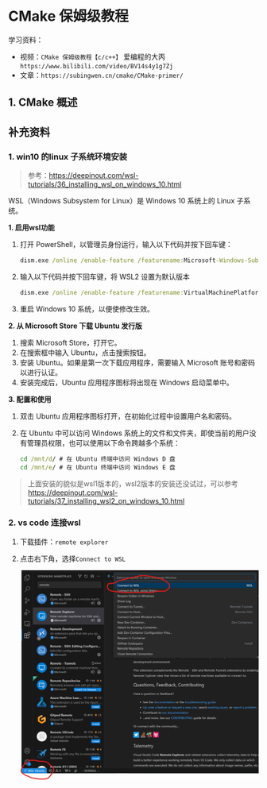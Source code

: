 # CMake 保姆级教程

学习资料：

* 视频：`CMake 保姆级教程【c/c++】` 爱编程的大丙  `https://www.bilibili.com/video/BV14s4y1g7Zj`
* 文章：`https://subingwen.cn/cmake/CMake-primer/`

## 1. CMake 概述





## 补充资料

### 1. win10 的linux 子系统环境安装

> 参考：https://deepinout.com/wsl-tutorials/36_installing_wsl_on_windows_10.html

WSL（Windows Subsystem for Linux）是 Windows 10 系统上的 Linux 子系统。

**1. 启用wsl功能**

1. 打开 PowerShell，以管理员身份运行，输入以下代码并按下回车键：

    ```cmd
    dism.exe /online /enable-feature /featurename:Microsoft-Windows-Subsystem-Linux /all /norestart
    ```

2. 输入以下代码并按下回车键，将 WSL2 设置为默认版本

   ```cmd
   dism.exe /online /enable-feature /featurename:VirtualMachinePlatform /all /norestart
   ```

3. 重启 Windows 10 系统，以便使修改生效。

**2. 从 Microsoft Store 下载 Ubuntu 发行版**

1. 搜索 Microsoft Store，打开它。
2. 在搜索框中输入 Ubuntu，点击搜索按钮。
3. 安装 Ubuntu。如果是第一次下载应用程序，需要输入 Microsoft 账号和密码以进行认证。
4. 安装完成后，Ubuntu 应用程序图标将出现在 Windows 启动菜单中。

**3. 配置和使用**

1. 双击 Ubuntu 应用程序图标打开，在初始化过程中设置用户名和密码。

2. 在 Ubuntu 中可以访问 Windows 系统上的文件和文件夹，即使当前的用户没有管理员权限，也可以使用以下命令跨越多个系统：

   ```cmd
   cd /mnt/d/ # 在 Ubuntu 终端中访问 Windows D 盘
   cd /mnt/e/ # 在 Ubuntu 终端中访问 Windows E 盘
   ```

> 上面安装的貌似是wsl1版本的，wsl2版本的安装还没试过，可以参考 https://deepinout.com/wsl-tutorials/37_installing_wsl2_on_windows_10.html



### 2. vs code 连接wsl

1. 下载插件：`remote explorer`

2. 点击右下角，选择`Connect to WSL`

   <img src="assets/image-20230813112431954.png" alt="image-20230813112431954" style="zoom:50%;" />